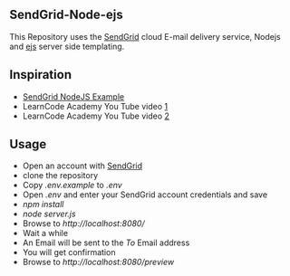 ## SendGrid-Node-ejs

This Repository uses the [SendGrid](https://sendgrid.com/) cloud E-mail delivery service, Nodejs and [ejs](https://github.com/tj/ejs) server side templating.



## Inspiration

- [SendGrid NodeJS Example](https://github.com/sendgrid/sendgrid-nodejs-example)
- LearnCode Academy You Tube video [1](https://www.youtube.com/watch?v=zrXOjWICmGw) 
- LearnCode Academy You Tube video [2](https://www.youtube.com/watch?v=FrB8mxdWR7o)



## Usage

- Open an account with [SendGrid](https://sendgrid.com/)
- clone the repository
- Copy _.env.example_ to _.env_
- Open _.env_ and enter your SendGrid account credentials and save
- _npm install_
- _node server.js_
- Browse to _http://localhost:8080/_
- Wait a while
- An Email will be sent to the _To_ Email address
- You will get confirmation
- Browse to _http://localhost:8080/preview_